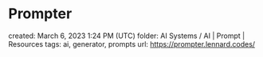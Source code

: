 # Prompter

created: March 6, 2023 1:24 PM (UTC)
folder: AI Systems / AI | Prompt | Resources
tags: ai, generator, prompts
url: https://prompter.lennard.codes/